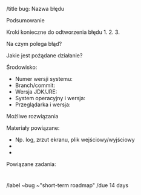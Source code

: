 /title bug: Nazwa błędu

Podsumowanie



Kroki konieczne do odtworzenia błędu
1.
2.
3.

Na czym polega błąd?



Jakie jest pożądane działanie?



Środowisko:
* Numer wersji systemu:
* Branch/commit: 
* Wersja JDK/JRE:
* System operacyjny i wersja:
* Przeglądarka i wersja:

Możliwe rozwiązania



Materiały powiązane:
* Np. log, zrzut ekranu, plik wejściowy/wyjściowy
*
*

Powiązane zadania:
#

/label ~bug ~"short-term roadmap"
/due 14 days
